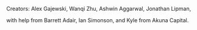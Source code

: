 Creators: Alex Gajewski, Wanqi Zhu, Ashwin Aggarwal, Jonathan Lipman,

with help from Barrett Adair, Ian Simonson, and Kyle from Akuna Capital.
